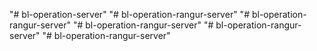 "# bl-operation-server" 
"# bl-operation-rangur-server" 
"# bl-operation-rangur-server" 
"# bl-operation-rangur-server" 
"# bl-operation-rangur-server" 
"# bl-operation-rangur-server" 
